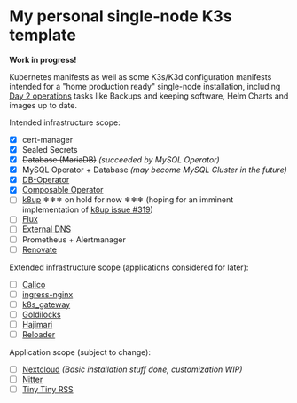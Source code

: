 # My personal single-node K3s template

**Work in progress!**

Kubernetes manifests as well as some K3s/K3d configuration manifests intended for a "home production ready" single-node installation, including [Day 2 operations][day-2] tasks like Backups and keeping software, Helm Charts and images up to date.

Intended infrastructure scope:

- [x] cert-manager
- [x] Sealed Secrets
- [x] ~~Database (MariaDB)~~ _(succeeded by MySQL Operator)_
- [x] MySQL Operator + Database _(may become MySQL Cluster in the future)_
- [x] [DB-Operator][db-operator]
- [x] [Composable Operator][composable-operator]
- [ ] [k8up][k8up] ❄❄❄ on hold for now ❄❄❄ (hoping for an imminent implementation of [k8up issue #319][k8up-issue-319])
- [ ] [Flux][flux]
- [ ] [External DNS][external-dns]
- [ ] Prometheus + Alertmanager
- [ ] [Renovate][renovate]

Extended infrastructure scope (applications considered for later):

- [ ] [Calico][calico]
- [ ] [ingress-nginx][ingress-nginx]
- [ ] [k8s_gateway][k8s-gateway]
- [ ] [Goldilocks][goldilocks]
- [ ] [Hajimari][hajimari]
- [ ] [Reloader][reloader]

Application scope (subject to change):

- [ ] [Nextcloud][nextcloud] _(Basic installation stuff done, customization WIP)_
- [ ] [Nitter][nitter]
- [ ] [Tiny Tiny RSS][tt-rss]

[calico]: https://www.tigera.io/project-calico/
[composable-operator]: https://github.com/composable-operator/composable
[day-2]: https://codilime.com/blog/day-0-day-1-day-2-the-software-lifecycle-in-the-cloud-age/
[db-operator]: https://github.com/kloeckner-i/db-operator
[external-dns]: https://github.com/kubernetes-sigs/external-dns
[flux]: https://fluxcd.io/
[goldilocks]: https://goldilocks.docs.fairwinds.com/
[hajimari]: https://github.com/toboshii/hajimari
[ingress-nginx]: https://kubernetes.github.io/ingress-nginx/
[k8s-gateway]: https://github.com/ori-edge/k8s_gateway
[k8up]: https://github.com/k8up-io/k8up
[k8up-issue-319]: https://github.com/k8up-io/k8up/issues/319
[nextcloud]: https://nextcloud.com/
[nitter]: https://github.com/zedeus/nitter
[reloader]: https://github.com/stakater/Reloader
[renovate]: https://docs.renovatebot.com/
[tt-rss]: https://tt-rss.org/

